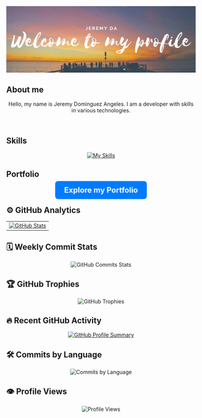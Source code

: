 <div align="center">
  <img src="/GitHudPROFILE.png" alt="Jeremy Dominguez Angeles Profile Picture">
</div>

## About me

<p align="center">
  Hello, my name is Jeremy Dominguez Angeles. I am a developer with skills in various technologies.
</p>

<br>

## Skills

<div align="center">
  <a href="https://skillicons.dev">
    <img src="https://skillicons.dev/icons?i=mysql,css,html,python,react,js,typescript,tailwind" alt="My Skills">
  </a>
</div>

## Portfolio

<div align="center">
  <p>
    <a href="https://projects-js-gamma.vercel.app/" target="_bck" style="background-color: #007bff; color: #fff; padding: 12px 24px; border-radius: 8px; text-decoration: none; font-weight: bold; font-size: 20px; transition: transform 0.3s ease;">
      Explore my Portfolio
    </a>
  </p>
</div>

## ⚙️ GitHub Analytics

<table align="center">
  <tr>
    <td align="center">
      <a href="https://github.com/jeremyda173">
        <img height="190em" src="https://github-readme-stats-eight-theta.vercel.app/api?username=jeremyda173&show_icons=true&theme=algolia&include_all_commits=true&count_private=true" alt="GitHub Stats"/>
      </a>
    </td>
  </tr>
</table>

## 🗓️ Weekly Commit Stats

<div align="center">
  <img src="https://github-readme-streak-stats.herokuapp.com/?user=jeremyda173&theme=algolia" alt="GitHub Commits Stats">
</div>

## 🏆 GitHub Trophies

<div align="center">
  <img src="https://github-profile-trophy.vercel.app/?username=jeremyda173&theme=algolia&no-frame=true&row=1" alt="GitHub Trophies">
</div>

## 🔥 Recent GitHub Activity

<div align="center">
  <a href="https://github.com/vn7n24fzkq/github-profile-summary-cards">
    <img src="https://github-profile-summary-cards.vercel.app/api/cards/profile-details?username=jeremyda173&theme=algolia" alt="GitHub Profile Summary">
  </a>
</div>

## 🛠️ Commits by Language

<div align="center">
  <img src="https://github-readme-stats.vercel.app/api/top-langs/?username=jeremyda173&langs_count=8&theme=algolia" alt="Commits by Language">
</div>

<!-- ## 🚀 Technologies I Work With

<div align="center">
  <img src="https://img.shields.io/badge/React-61DAFB?logo=react&logoColor=black" alt="React Badge">
  <img src="https://img.shields.io/badge/Node.js-339933?logo=node.js&logoColor=white" alt="Node.js Badge">
  <img src="https://img.shields.io/badge/TypeScript-3178C6?logo=typescript&logoColor=white" alt="TypeScript Badge">
  <img src="https://img.shields.io/badge/TailwindCSS-06B6D4?logo=tailwind-css&logoColor=white" alt="TailwindCSS Badge">
  <img src="https://img.shields.io/badge/MySQL-4479A1?logo=mysql&logoColor=white" alt="MySQL Badge">
</div> -->

<!-- ## 🌐 Social Links

<div align="center">
  <a href="https://twitter.com/jeremyda173" target="_blank">
    <img src="https://img.shields.io/badge/Twitter-1DA1F2?logo=twitter&logoColor=white" alt="Twitter Badge">
  </a>
  <a href="https://linkedin.com/in/jeremyda173" target="_blank">
    <img src="https://img.shields.io/badge/LinkedIn-0077B5?logo=linkedin&logoColor=white" alt="LinkedIn Badge">
  </a>
  <a href="https://dev.to/jeremyda173" target="_blank">
    <img src="https://img.shields.io/badge/Dev.to-0A0A0A?logo=dev.to&logoColor=white" alt="Dev.to Badge">
  </a>
</div> -->

<!-- ## 🏡 Latest GitHub Projects

<div align="center">
  <a href="https://github.com/jeremyda173?tab=repositories" target="_blank">
    <img src="https://github-readme-stats.vercel.app/api/pin/?username=jeremyda173&repo=your-repository-name&theme=algolia" alt="Latest Projects">
  </a>
</div> -->

<!-- ## 📊 GitHub Contribution Graph

<div align="center">
  <img src="https://github-readme-activity-graph.cyclic.app/graph?username=jeremyda173&theme=algolia&hide_border=true" alt="GitHub Contribution Graph">
</div> -->

<!-- ## ⏱️ Wakatime Stats

<div align="center">
  <img src="https://github-readme-stats.vercel.app/api/wakatime?username=jeremyda173&theme=algolia" alt="Wakatime Stats">
</div> -->

## 👁️ Profile Views

<div align="center">
  <img src="https://komarev.com/ghpvc/?username=jeremyda173&color=blue&style=flat-square" alt="Profile Views">
</div>

